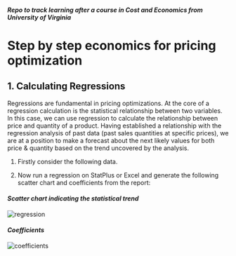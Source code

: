 #### *Repo to track learning after a course in Cost and Economics from University of Virginia*

# Step by step economics for pricing optimization

## 1. Calculating Regressions

Regressions are fundamental in pricing optimizations. At the core of a regression calculation is the statistical relationship between two variables. In this case, we can use regression to calculate the relationship between price and quantity of a product. Having established a relationship with the regression analysis of past data (past sales quantities at specific prices), we are at a position to make a forecast about the next likely values for both price & quantity based on the trend uncovered by the analysis. 

1. Firstly consider the following data. 

2. Now run a regression on StatPlus or Excel and generate the following scatter chart and coefficients from the report:

#### *Scatter chart indicating the statistical trend*

![regression](https://i.ibb.co/h8ZwGm4/regression-2020-04-03-21-22-17.png)

#### *Coefficients*

![coefficients](https://i.ibb.co/qMHP7bM/coefficients-2020-04-03-21-35-03.png)
